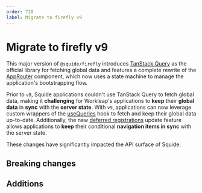 ```yaml
---
order: 710
label: Migrate to firefly v9
---
```


# Migrate to firefly v9

This major version of `@squide/firefly` introduces [TanStack Query]() as the official library for fetching global data and features a complete rewrite of the [AppRouter]() component, which now uses a state machine to manage the application's bootstrapping flow.

Prior to `v9`, Squide applications couldn't use TanStack Query to fetch global data, making it **challenging** for Workleap's applications to **keep** their **global data** in **sync** with the **server state**. With `v9`, applications can now leverage custom wrappers of the [useQueries]() hook to fetch and keep their global data up-to-date. Additionally, the new [deferred registrations]() update feature allows applications to **keep** their conditional **navigation items in sync** with the server state.

These changes have significantly impacted the API surface of Squide.

## Breaking changes

## Additions

## 
